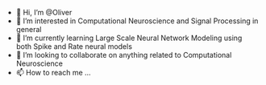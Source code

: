 - 👋 Hi, I’m @Oliver 
- 👀 I’m interested in Computational Neuroscience and Signal Processing in general
- 🌱 I’m currently learning Large Scale Neural Network Modeling using both Spike and Rate neural models
- 💞️ I’m looking to collaborate on anything related to Computational Neuroscience
- 📫 How to reach me ...

<!---
OliverMount/OliverMount is a ✨ special ✨ repository because its `README.md` (this file) appears on your GitHub profile.
You can click the Preview link to take a look at your changes.
--->
